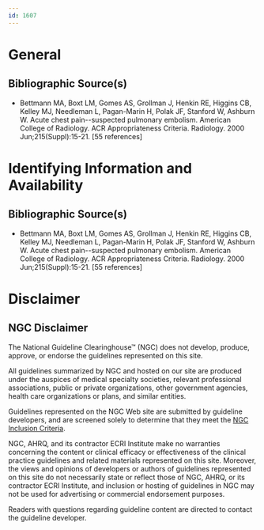 ```yaml
---
id: 1607
---
```


# General

## Bibliographic Source(s)

- Bettmann MA, Boxt LM, Gomes AS, Grollman J, Henkin RE, Higgins CB, Kelley MJ, Needleman L, Pagan-Marin H, Polak JF, Stanford W, Ashburn W. Acute chest pain--suspected pulmonary embolism. American College of Radiology. ACR Appropriateness Criteria. Radiology. 2000 Jun;215(Suppl):15-21. [55 references]

# Identifying Information and Availability

## Bibliographic Source(s)

- Bettmann MA, Boxt LM, Gomes AS, Grollman J, Henkin RE, Higgins CB, Kelley MJ, Needleman L, Pagan-Marin H, Polak JF, Stanford W, Ashburn W. Acute chest pain--suspected pulmonary embolism. American College of Radiology. ACR Appropriateness Criteria. Radiology. 2000 Jun;215(Suppl):15-21. [55 references]

# Disclaimer

## NGC Disclaimer

The National Guideline Clearinghouse™ (NGC) does not develop, produce, approve, or endorse the guidelines represented on this site.

All guidelines summarized by NGC and hosted on our site are produced under the auspices of medical specialty societies, relevant professional associations, public or private organizations, other government agencies, health care organizations or plans, and similar entities.

Guidelines represented on the NGC Web site are submitted by guideline developers, and are screened solely to determine that they meet the [NGC Inclusion Criteria](/help-and-about/summaries/inclusion-criteria).

NGC, AHRQ, and its contractor ECRI Institute make no warranties concerning the content or clinical efficacy or effectiveness of the clinical practice guidelines and related materials represented on this site. Moreover, the views and opinions of developers or authors of guidelines represented on this site do not necessarily state or reflect those of NGC, AHRQ, or its contractor ECRI Institute, and inclusion or hosting of guidelines in NGC may not be used for advertising or commercial endorsement purposes.

Readers with questions regarding guideline content are directed to contact the guideline developer.


